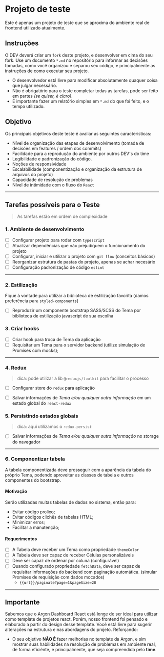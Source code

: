 # Projeto de teste
Este é apenas um projeto de teste que se aproxima do ambiente real de frontend utilizado atualmente.

## Instruções

O DEV deverá criar um `fork` deste projeto, e desenvolver em cima do seu fork. 
Use um documento `*.md` no repositório para informar as decisões tomadas, como você organizou e separou seu código, e principalmente as instruções de como executar seu projeto.

- O desenvolvedor está livre para modificar absolutamente quaquer coisa que julgar necessário. 
- Não é obrigatório para o teste completar todas as tarefas, pode ser feito em partes *(se quiser, é claro)*.
- É importante fazer um relatório simples em `*.md` do que foi feito, e o tempo utilizado.

## Objetivo

Os principais objetivos deste teste é avaliar as seguintes caracteristicas:

- Nível de organização das etapas de desenvolvimento (tomada de decisões em features / ordem dos commits)
- Facilidade para a reprodução do ambiente por outros DEV's do time
- Legibilidade e padronização do código.
- Noções de responsividade
- Escalabilidade (componentização e organização da estrutura de arquivos do projeto)
- Capacidade de resolução de problemas
- Nível de intimidade com o fluxo do `React`

---
## Tarefas possíveis para o Teste 

> As tarefas estão em ordem de complexidade

### 1. Ambiente de desenvolvimento

- [ ] Configurar projeto para rodar com `typescript`
- [ ] Atualizar dependências que não prejudiquem o funcionamento do projeto
- [ ] Configurar, iniciar e utilizar o projeto com `git flow` (conceitos básicos)
- [ ] Reorganizar estrutura de pastas do projeto, apenas se achar necesário
- [ ] Configuração padronização de código `eslint`

--- 

### 2. Estilização
Fique à vontade para utilizar a biblioteca de estilização favorita (damos preferência para `styled-components`)
- [ ] Reproduzir um componente bootstrap SASS/SCSS do Tema por biblioteca de estilização javascript de sua escolha


### 3. Criar hooks

- [ ] Criar hook para troca de Tema da aplicação
- [ ] Requisitar um Tema para o servidor backend (utilize simulação de Promises com mocks);

---

### 4. Redux
> dica: pode utilizar a lib `@reduxjs/toolkit` para facilitar o processo

- [ ] Configurar store do `redux` para aplicação
- [ ] Salvar informações de *Tema e/ou qualquer outra informação* em um estado global do `react-redux`


### 5. Persistindo estados globais
> dica: aqui utilizamos o `redux-persist`

- [ ] Salvar informações de *Tema e/ou qualquer outra informação* no storage do navegador

---

### 6. Componentizar tabela
A tabela componentizada deve prosseguir com a aparência da tabela do próprio Tema, podendo aproveitar as classes de tabela e outros componentes do bootstrap.

#### Motivação
Serão utilizadas muitas tabelas de dados no sistema, então para: 
- Evitar código prolixo;
- Evitar códigos clichês de tabelas HTML;
- Minimizar erros;
- Facilitar a manutenção;

#### Requerimentos
- [ ] A Tabela deve receber um Tema como propriedade `themeColor` 
- [ ] A Tabela deve ser capaz de receber Células personalizáveis
- [ ] Deve ser capaz de ordenar por coluna (configurável)
- [ ] Quando configurado propriedade `fetchData`, deve ser capaz de requisitar informações do backend com paginação automática. (simular Promises de requisição com dados mocados)
  - `{{url}}/paginate?page=1&pageSize=20`

---

## Importante

Sabemos que o [Argon Dashboard React](https://www.creative-tim.com/product/argon-dashboard-react) está longe de ser ideal para utilizar como template de projetos react. Porém, nosso frontend foi pensado e elaborado a partir do design desse template.
Você está livre para sugerir alterações na estrutura e nas abordagens do projeto. 
Reforçando: 
- O seu objetivo **NÃO É** fazer melhorias no template da Argon, e sim mostrar suas habilidades na resolução de problemas em ambiente real, de forma eficiênte, e principalmente, que seja compreendida pelo **time**.



